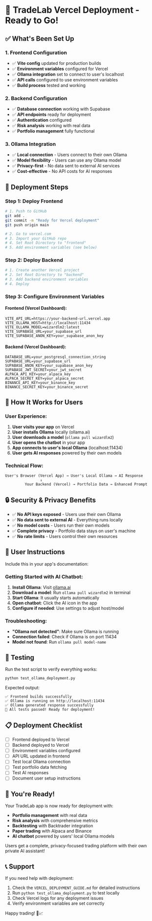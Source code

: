 # 🎉 TradeLab Vercel Deployment - Ready to Go!

## ✅ What's Been Set Up

### 1. Frontend Configuration
- ✅ **Vite config** updated for production builds
- ✅ **Environment variables** configured for Vercel
- ✅ **Ollama integration** set to connect to user's localhost
- ✅ **API calls** configured to use environment variables
- ✅ **Build process** tested and working

### 2. Backend Configuration
- ✅ **Database connection** working with Supabase
- ✅ **API endpoints** ready for deployment
- ✅ **Authentication** configured
- ✅ **Risk analysis** working with real data
- ✅ **Portfolio management** fully functional

### 3. Ollama Integration
- ✅ **Local connection** - Users connect to their own Ollama
- ✅ **Model flexibility** - Users can use any Ollama model
- ✅ **Privacy-first** - No data sent to external AI services
- ✅ **Cost-effective** - No API costs for AI responses

## 🚀 Deployment Steps

### Step 1: Deploy Frontend
```bash
# 1. Push to GitHub
git add .
git commit -m "Ready for Vercel deployment"
git push origin main

# 2. Go to vercel.com
# 3. Import your GitHub repo
# 4. Set Root Directory to "frontend"
# 5. Add environment variables (see below)
```

### Step 2: Deploy Backend
```bash
# 1. Create another Vercel project
# 2. Set Root Directory to "backend"
# 3. Add backend environment variables
# 4. Deploy
```

### Step 3: Configure Environment Variables

#### Frontend (Vercel Dashboard):
```
VITE_API_URL=https://your-backend-url.vercel.app
VITE_OLLAMA_HOST=http://localhost:11434
VITE_OLLAMA_MODEL=wizardlm2:latest
VITE_SUPABASE_URL=your_supabase_url
VITE_SUPABASE_ANON_KEY=your_supabase_anon_key
```

#### Backend (Vercel Dashboard):
```
DATABASE_URL=your_postgresql_connection_string
SUPABASE_URL=your_supabase_url
SUPABASE_ANON_KEY=your_supabase_anon_key
SUPABASE_JWT_SECRET=your_jwt_secret
ALPACA_API_KEY=your_alpaca_key
ALPACA_SECRET_KEY=your_alpaca_secret
BINANCE_API_KEY=your_binance_key
BINANCE_SECRET_KEY=your_binance_secret
```

## 🎯 How It Works for Users

### User Experience:
1. **User visits your app** on Vercel
2. **User installs Ollama** locally (ollama.ai)
3. **User downloads a model** (`ollama pull wizardlm2`)
4. **User opens the chatbot** in your app
5. **App connects to user's local Ollama** (localhost:11434)
6. **User gets AI responses** powered by their own models

### Technical Flow:
```
User's Browser (Vercel App) → User's Local Ollama → AI Response
                ↓
         Your Backend (Vercel) → Portfolio Data → Enhanced Prompt
```

## 🔒 Security & Privacy Benefits

- ✅ **No API keys exposed** - Users use their own Ollama
- ✅ **No data sent to external AI** - Everything runs locally
- ✅ **No model costs** - Users run their own models
- ✅ **Complete privacy** - Portfolio data stays on user's machine
- ✅ **No rate limits** - Users control their own resources

## 📱 User Instructions

Include this in your app's documentation:

### Getting Started with AI Chatbot:
1. **Install Ollama**: Visit [ollama.ai](https://ollama.ai)
2. **Download a model**: Run `ollama pull wizardlm2` in terminal
3. **Start Ollama**: It usually starts automatically
4. **Open chatbot**: Click the AI icon in the app
5. **Configure if needed**: Use settings to adjust host/model

### Troubleshooting:
- **"Ollama not detected"**: Make sure Ollama is running
- **Connection failed**: Check if Ollama is on port 11434
- **Model not found**: Run `ollama pull model-name`

## 🧪 Testing

Run the test script to verify everything works:
```bash
python test_ollama_deployment.py
```

Expected output:
```
✅ Frontend builds successfully
✅ Ollama is running on http://localhost:11434
✅ Ollama generated response successfully
🎉 All tests passed! Ready for deployment!
```

## 📋 Deployment Checklist

- [ ] Frontend deployed to Vercel
- [ ] Backend deployed to Vercel
- [ ] Environment variables configured
- [ ] API URL updated in frontend
- [ ] Test local Ollama connection
- [ ] Test portfolio data fetching
- [ ] Test AI responses
- [ ] Document user setup instructions

## 🎉 You're Ready!

Your TradeLab app is now ready for deployment with:
- **Portfolio management** with real data
- **Risk analysis** with comprehensive metrics
- **Backtesting** with Backtrader integration
- **Paper trading** with Alpaca and Binance
- **AI chatbot** powered by users' local Ollama models

Users get a complete, privacy-focused trading platform with their own private AI assistant!

## 📞 Support

If you need help with deployment:
1. Check the `VERCEL_DEPLOYMENT_GUIDE.md` for detailed instructions
2. Run `python test_ollama_deployment.py` to test locally
3. Check Vercel logs for any deployment issues
4. Verify environment variables are set correctly

Happy trading! 🚀📈

